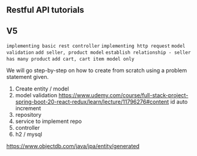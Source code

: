 ## Restful API tutorials
## V5
  `implementing basic rest controller`
  `implementing http request`
  `model validation`
  `add seller, product model`
  `establish relationship - seller has many product`
  `add cart, cart item model only`


We will go step-by-step on how to create from scratch using a problem statement given.

1. Create entity / model
2. model validation
  https://www.udemy.com/course/full-stack-project-spring-boot-20-react-redux/learn/lecture/11796276#content
  id auto increment
2. repository
3. service to implement repo
4. controller
5. h2 / mysql

  https://www.objectdb.com/java/jpa/entity/generated